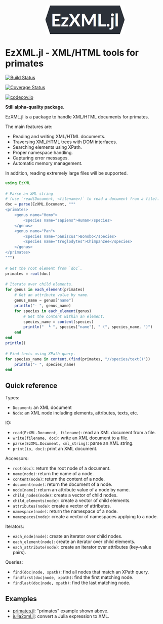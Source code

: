 <p align="center"><img src="/docs/EzXML.jl.png" alt="EzXML.jl Logo" width="250" /></p>

# EzXML.jl - XML/HTML tools for primates

[![Build Status](https://travis-ci.org/bicycle1885/EzXML.jl.svg?branch=master)](https://travis-ci.org/bicycle1885/EzXML.jl)

[![Coverage Status](https://coveralls.io/repos/bicycle1885/EzXML.jl/badge.svg?branch=master&service=github)](https://coveralls.io/github/bicycle1885/EzXML.jl?branch=master)

[![codecov.io](http://codecov.io/github/bicycle1885/EzXML.jl/coverage.svg?branch=master)](http://codecov.io/github/bicycle1885/EzXML.jl?branch=master)

**Still alpha-quality package.**

EzXML.jl is a package to handle XML/HTML documents for primates.

The main features are:
* Reading and writing XML/HTML documents.
* Traversing XML/HTML trees with DOM interfaces.
* Searching elements using XPath.
* Proper namespace handling.
* Capturing error messages.
* Automatic memory management.

In addition, reading extremely large files will be supported.

```julia
using EzXML

# Parse an XML string
# (use `read(Document, <filename>)` to read a document from a file).
doc = parse(EzXML.Document, """
<primates>
    <genus name="Homo">
        <species name="sapiens">Human</species>
    </genus>
    <genus name="Pan">
        <species name="paniscus">Bonobo</species>
        <species name="troglodytes">Chimpanzee</species>
    </genus>
</primates>
""")

# Get the root element from `doc`.
primates = root(doc)

# Iterate over child elements.
for genus in each_element(primates)
    # Get an attribute value by name.
    genus_name = genus["name"]
    println("- ", genus_name)
    for species in each_element(genus)
        # Get the content within an element.
        species_name = content(species)
        println("  └ ", species["name"], " (", species_name, ")")
    end
end
println()

# Find texts using XPath query.
for species_name in content.(find(primates, "//species/text()"))
    println("- ", species_name)
end
```


## Quick reference

Types:
* `Document`: an XML document
* `Node`: an XML node including elements, attributes, texts, etc.

IO:
* `read(EzXML.Document, filename)`: read an XML document from a file.
* `write(filename, doc)`: write an XML document to a file.
* `parse(EzXML.Document, xml_string)`: parse an XML string.
* `print(io, doc)`: print an XML document.

Accessors:
* `root(doc)`: return the root node of a document.
* `name(node)`: return the name of a node.
* `content(node)`: return the content of a node.
* `document(node)`: return the document of a node.
* `node[name]`: return an attribute value of a node by name.
* `child_nodes(node)`: create a vector of child nodes.
* `child_elements(node)`: create a vector of child elements.
* `attributes(node)`: create a vector of attributes.
* `namespace(node)`: return the namespace of a node.
* `namespaces(node)`: create a vector of namespaces applying to a node.

Iterators:
* `each_node(node)`: create an iterator over child nodes.
* `each_element(node)`: create an iterator over child elements.
* `each_attribute(node)`: create an iterator over attributes (key-value pairs).

Queries:
* `find(doc|node, xpath)`: find all nodes that match an XPath query.
* `findfirst(doc|node, xpath)`: find the first matching node.
* `findlast(doc|node, xpath)`: find the last matching node.


## Examples

* [primates.jl](/example/primates.jl): "primates" example shown above.
* [julia2xml.jl](/example/julia2xml.jl): convert a Julia expression to XML.
